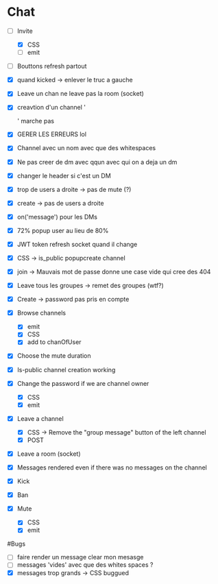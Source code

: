 # Chat

- [ ] Invite
  - [x] CSS
  - [ ] emit
- [ ] Bouttons refresh partout

- [x] quand kicked -> enlever le truc a gauche
- [x] Leave un chan ne leave pas la room (socket)
- [x] creavtion d'un channel '<div />' marche pas
- [x] GERER LES ERREURS lol
- [x] Channel avec un nom avec que des whitespaces
- [x] Ne pas creer de dm avec qqun avec qui on a deja un dm
- [x] changer le header si c'est un DM
- [x] trop de users a droite -> pas de mute (?)
- [x] create -> pas de users a droite
- [x] on('message') pour les DMs
- [x] 72% popup user au lieu de 80%
- [x] JWT token refresh socket quand il change
- [x] CSS -> is_public popupcreate channel
- [x] join -> Mauvais mot de passe donne une case vide qui cree des 404
- [x] Leave tous les groupes -> remet des groupes (wtf?)
- [x] Create -> password pas pris en compte
- [x] Browse channels
  - [x] emit
  - [x] CSS
  - [x] add to chanOfUser
- [x] Choose the mute duration
- [x] Is-public channel creation working
- [x] Change the password if we are channel owner
  - [x] CSS
  - [x] emit
- [x] Leave a channel
  - [x] CSS -> Remove the "group message" button of the left channel
  - [x] POST
- [x] Leave a room (socket)
- [x] Messages rendered even if there was no messages on the channel
- [x] Kick
- [x] Ban
- [x] Mute
  - [x] CSS
  - [x] emit

#Bugs

- [ ] faire render un message clear mon mesasge
- [ ] messages 'vides' avec que des whites spaces ?
- [x] messages trop grands -> CSS buggued